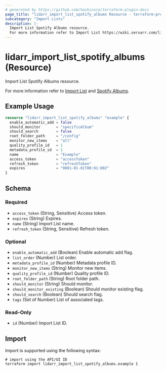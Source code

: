 ```yaml
---
# generated by https://github.com/hashicorp/terraform-plugin-docs
page_title: "lidarr_import_list_spotify_albums Resource - terraform-provider-lidarr"
subcategory: "Import Lists"
description: |-
  Import List Spotify Albums resource.
  For more information refer to Import List https://wiki.servarr.com/lidarr/settings#import-lists and Spotify Albums https://wiki.servarr.com/lidarr/supported#spotifysavedalbums.
---
```


# lidarr_import_list_spotify_albums (Resource)

<!-- subcategory:Import Lists -->Import List Spotify Albums resource.
For more information refer to [Import List](https://wiki.servarr.com/lidarr/settings#import-lists) and [Spotify Albums](https://wiki.servarr.com/lidarr/supported#spotifysavedalbums).

## Example Usage

```terraform
resource "lidarr_import_list_spotify_albums" "example" {
  enable_automatic_add = false
  should_monitor       = "specificAlbum"
  should_search        = false
  root_folder_path     = "/config"
  monitor_new_items    = "all"
  quality_profile_id   = 1
  metadata_profile_id  = 1
  name                 = "Example"
  access_token         = "accessToken"
  refresh_token        = "refreshToken"
  expires              = "0001-01-01T00:01:00Z"
}
```

<!-- schema generated by tfplugindocs -->
## Schema

### Required

- `access_token` (String, Sensitive) Access token.
- `expires` (String) Expires.
- `name` (String) Import List name.
- `refresh_token` (String, Sensitive) Refresh token.

### Optional

- `enable_automatic_add` (Boolean) Enable automatic add flag.
- `list_order` (Number) List order.
- `metadata_profile_id` (Number) Metadata profile ID.
- `monitor_new_items` (String) Monitor new items.
- `quality_profile_id` (Number) Quality profile ID.
- `root_folder_path` (String) Root folder path.
- `should_monitor` (String) Should monitor.
- `should_monitor_existing` (Boolean) Should monitor existing flag.
- `should_search` (Boolean) Should search flag.
- `tags` (Set of Number) List of associated tags.

### Read-Only

- `id` (Number) Import List ID.

## Import

Import is supported using the following syntax:

```shell
# import using the API/UI ID
terraform import lidarr_import_list_spotify_albums.example 1
```
